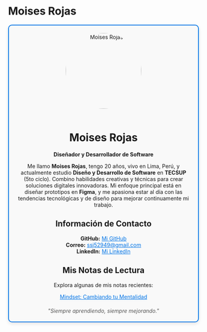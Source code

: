# Moises Rojas

<div align="center" style="border: 2px solid #0073e6; border-radius: 10px; padding: 20px; max-width: 500px; background-color: #f9f9f9; box-shadow: 0px 4px 10px rgba(0, 0, 0, 0.1);">

  <img src="https://github.com/user-attachments/assets/430998de-05ee-435d-988f-6300c22cb027" alt="Moises Rojas" width="200px" style="border-radius: 50%; margin-bottom: 20px;">

  <h1>Moises Rojas</h1>
  <p><strong>Diseñador y Desarrollador de Software</strong></p>

  <p>
    Me llamo <strong>Moises Rojas</strong>, tengo 20 años, vivo en Lima, Perú, y actualmente estudio <strong>Diseño y Desarrollo de Software</strong> en <strong>TECSUP</strong> (5to ciclo). Combino habilidades creativas y técnicas para crear soluciones digitales innovadoras. Mi enfoque principal está en diseñar prototipos en <strong>Figma</strong>, y me apasiona estar al día con las tendencias tecnológicas y de diseño para mejorar continuamente mi trabajo.
  </p>

  <h2>Información de Contacto</h2>
  <ul style="list-style-type: none; padding: 0;">
    <li><strong>GitHub:</strong> <a href="https://github.com/Ameri50" target="_blank" style="color: #0073e6;">Mi GitHub</a></li>
    <li><strong>Correo:</strong> <a href="mailto:ssj52949@gmail.com" style="color: #0073e6;">ssj52949@gmail.com</a></li>
    <li><strong>LinkedIn:</strong> <a href="https://www.linkedin.com/in/moises-ssj-864b6a333/" target="_blank" style="color: #0073e6;">Mi LinkedIn</a></li>
  </ul>

  <h2>Mis Notas de Lectura</h2>
  <p>Explora algunas de mis notas recientes:</p>
  <ul style="list-style-type: none; padding: 0;">
    <li><a href="https://github.com/Ameri50/reading-notes-101n6/blob/main/Mindset.md" target="_blank" style="color: #0073e6;">Mindset: Cambiando tu Mentalidad</a></li>
  </ul>

  <div align="center" style="margin-top: 20px; font-style: italic; color: #555;">
      "Siempre aprendiendo, siempre mejorando."
  </div>
</div>



